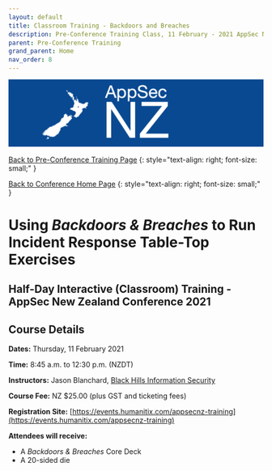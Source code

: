 ```yaml
---
layout: default
title: Classroom Training - Backdoors and Breaches
description: Pre-Conference Training Class, 11 February - 2021 AppSec NZ Conference
parent: Pre-Conference Training
grand_parent: Home
nav_order: 8
---
```


[![Web Banner](/assets/images/AppSecNZ_Web_Banner.png)](index.md)

[Back to Pre-Conference Training Page](training.md)
{: style="text-align: right; font-size: small;" }

[Back to Conference Home Page](index.md)
{: style="text-align: right; font-size: small;" }

# Using *Backdoors & Breaches* to Run Incident Response Table-Top Exercises

## Half-Day Interactive (Classroom) Training - AppSec New Zealand Conference 2021


## Course Details 

**Dates:** Thursday, 11 February 2021

**Time:** 8:45 a.m. to 12:30 p.m. (NZDT)

**Instructors:** Jason Blanchard, [Black Hills Information Security](https://www.blackhillsinfosec.com/)   

**Course Fee:** NZ $25.00 (plus GST and ticketing fees)

**Registration Site:** [https://events.humanitix.com/appsecnz-training](https://events.humanitix.com/appsecnz-training)

**Attendees will receive:**

* A *Backdoors & Breaches* Core Deck
* A 20-sided die

